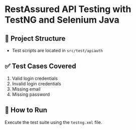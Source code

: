 # RestAssured API Testing with TestNG and Selenium Java

## 📁 Project Structure
- Test scripts are located in `src/test/apiauth`

## ✅ Test Cases Covered
1. Valid login credentials
2. Invalid login credentials
3. Missing email
4. Missing password

## 🚀 How to Run
Execute the test suite using the `testng.xml` file.
